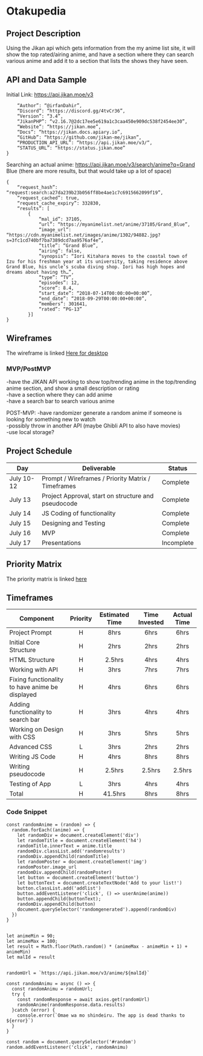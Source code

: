# Otakupedia

## Project Description
Using the Jikan api which gets information from the my anime list site, it will show the top rated/airing anime, and have a section where they can search various anime and add it to a section that lists the shows they have seen.<br>

## API and Data Sample
Initial Link:  https://api.jikan.moe/v3
```{
    “Author”: “@irfanDahir”,
    “Discord”: “https://discord.gg/4tvCr36”,
    “Version”: “3.4”,
    “JikanPHP”: “v2.16.7@2dc17ee5e619a1c3caa450e909dc538f2454ee30”,
    “Website”: “https://jikan.moe”,
    “Docs”: “https://jikan.docs.apiary.io”,
    “GitHub”: “https://github.com/jikan-me/jikan”,
    “PRODUCTION_API_URL”: “https://api.jikan.moe/v3/“,
    “STATUS_URL”: “https://status.jikan.moe”
}
```

Searching an actual anime:  https://api.jikan.moe/v3/search/anime?q=Grand Blue (there are more results, but that would take up a lot of space)
```
{
    “request_hash”: “request:search:a27da239b23b056ff8be4ae1c7c6915662099f19”,
    “request_cached”: true,
    “request_cache_expiry”: 332830,
    “results”: [
        {
            “mal_id”: 37105,
            “url”: “https://myanimelist.net/anime/37105/Grand_Blue”,
            “image_url”: “https://cdn.myanimelist.net/images/anime/1302/94882.jpg?s=3fc1cd740bf7ba7389dcd7aa9576af4e”,
            “title”: “Grand Blue”,
            “airing”: false,
            “synopsis”: “Iori Kitahara moves to the coastal town of Izu for his freshman year at its university, taking residence above Grand Blue, his uncle’s scuba diving shop. Iori has high hopes and dreams about having th…”,
            “type”: “TV”,
            “episodes”: 12,
            “score”: 8.4,
            “start_date”: “2018-07-14T00:00:00+00:00”,
            “end_date”: “2018-09-29T00:00:00+00:00”,
            “members”: 301641,
            “rated”: “PG-13”
        }]
}
```
## Wireframes
The wireframe is linked <a href="https://git.generalassemb.ly/kbongco/Otakupedia/blob/master/Otakupedia.png">Here for desktop</a>

### MVP/PostMVP
-have the JIKAN API working to show top/trending anime in the top/trending anime section, and show a small description or rating<br>
-have a section where they can add anime<br>
-have a search bar to search various anime<br>

POST-MVP:
-have randomizer generate a random anime if someone is looking for something new to watch<br>
-possibly throw in another API (maybe Ghibli API to also have movies)<br>
-use local storage?<br>

## Project Schedule
|  Day | Deliverable | Status
|---|---| ---|
|July 10-12| Prompt / Wireframes / Priority Matrix / Timeframes | Complete
|July 13| Project Approval, start on structure and pseudocode  | Complete
|July 14| JS Coding of functionality| Complete
|July 15| Designing and Testing| Complete
|July 16| MVP | Complete
|July 17| Presentations | Incomplete

## Priority Matrix
The priority matrix is linked <a href="https://photos.app.goo.gl/8uVCgdv83B3CCGRe9">here</a>

## Timeframes
| Component | Priority | Estimated Time | Time Invested | Actual Time |
| --- | :---: |  :---: | :---: | :---: |
|Project Prompt | H | 8hrs| 6hrs | 6hrs |
|Initial Core Structure | H | 2hrs| 2hrs | 2hrs |
| HTML Structure | H | 2.5hrs| 4hrs | 4hrs |
| Working with API | H | 3hrs| 7hrs | 7hrs |
| Fixing functionality to have anime be displayed| H | 4hrs| 6hrs | 6hrs |
| Adding functionality to search bar | H | 3hrs| 4hrs | 4hrs |
| Working on Design with CSS| H | 3hrs| 5hrs | 5hrs |
| Advanced CSS| L | 3hrs| 2hrs | 2hrs |
| Writing JS Code | H | 4hrs| 8hrs | 8hrs |
| Writing pseudocode | H | 2.5hrs| 2.5hrs | 2.5hrs |
| Testing of App| L | 3hrs| 4hrs | 4hrs |
| Total | H | 41.5hrs| 8hrs | 8hrs |

### Code Snippet 
```
const randomAnime = (random) => {
  random.forEach((anime) => {
    let randomDiv = document.createElement('div')
    let randomTitle = document.createElement('h4')
    randomTitle.innerText = anime.title
    randomDiv.classList.add('randomresults')
    randomDiv.appendChild(randomTitle)
    let randomPoster = document.createElement('img')
    randomPoster.image_url
    randomDiv.appendChild(randomPoster)
    let button = document.createElement('button')
    let buttonText = document.createTextNode('Add to your list!')
    button.classList.add('addlist')
    button.addEventListener('click', () => userAnime(anime))
    button.appendChild(buttonText);
    randomDiv.appendChild(button)
    document.querySelector('randomgenerated').append(randomDiv)
  })
}


let animeMin = 90;
let animeMax = 100; 
let result = Math.floor(Math.random() * (animeMax - animeMin + 1) + animeMin)
let malId = result


randomUrl = `https://api.jikan.moe/v3/anime/${malId}`

const randomAnimu = async () => {
  const randomAnimu = randomUrl;
  try {
    const randomResponse = await axios.get(randomUrl)
    randomAnime(randomResponse.data.results)
  }catch (error) {
    console.error(`Omae wa mo shindeiru. The app is dead thanks to ${error}`)
  }
}

const random = document.querySelector('#random')
random.addEventListener('click', randomAnimu)
```